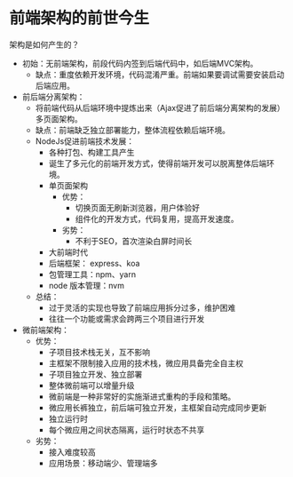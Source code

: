 # 前端架构的前世今生

架构是如何产生的？
* 初始：无前端架构，前段代码内签到后端代码中，如后端MVC架构。
  * 缺点：重度依赖开发环境，代码混淆严重。前端如果要调试需要安装启动后端应用。
* 前后端分离架构：
  * 将前端代码从后端环境中提炼出来（Ajax促进了前后端分离架构的发展）多页面架构。
  * 缺点：前端缺乏独立部署能力，整体流程依赖后端环境。
  * NodeJs促进前端技术发展：
    * 各种打包、构建工具产生
    * 诞生了多元化的前端开发方式，使得前端开发可以脱离整体后端环境。
    * 单页面架构
      * 优势：
        * 切换页面无刷新浏览器，用户体验好
        * 组件化的开发方式，代码复用，提高开发速度。
      * 劣势：
        * 不利于SEO，首次渲染白屏时间长
    * 大前端时代
    * 后端框架： express、koa
    * 包管理工具：npm、yarn
    * node 版本管理：nvm
  * 总结：
    * 过于灵活的实现也导致了前端应用拆分过多，维护困难
    * 往往一个功能或需求会跨两三个项目进行开发
* 微前端架构：
  * 优势：
    * 子项目技术栈无关，互不影响
    * 主框架不限制接入应用的技术栈，微应用具备完全自主权
    * 子项目独立开发、独立部署
    * 整体微前端可以增量升级
    * 微前端是一种非常好的实施渐进式重构的手段和策略。
    * 微应用长裤独立，前后端可独立开发，主框架自动完成同步更新
    * 独立运行时
    * 每个微应用之间状态隔离，运行时状态不共享
  * 劣势：
    * 接入难度较高
    * 应用场景：移动端少、管理端多